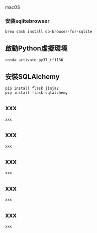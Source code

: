 macOS
### 安裝sqlitebrowser
    brew cask install db-browser-for-sqlite

## 啟動Python虛擬環境
    conda activate py37_tf1130
    
## 安裝SQLAlchemy
    pip install flask jinja2
    pip install flask-sqlalchemy
    
## xxx
    xxx
    
## xxx
    xxx
    
## xxx
    xxx

## xxx
    xxx
    
## xxx
    xxx
